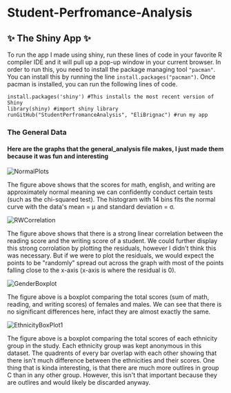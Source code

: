 # Student-Perfromance-Analysis

##  ✨ The Shiny App ✨
To run the app I made using shiny, run these lines of code in your favorite R compiler IDE and it will pull up a pop-up window in your current browser. In order to run this, you need to install the package managing tool `"pacman"`. You can install this by running the line `install.packages("pacman")`. Once pacman is installed, you can run the following lines of code.
```
install.packages('shiny') #This installs the most recent version of Shiny
library(shiny) #import shiny library
runGitHub("StudentPerfromanceAnalysis", "EliBrignac") #run my app
```


### The General Data
#### Here are the graphs that the general_analysis file makes, I just made them because it was fun and interesting



![NormalPlots](https://user-images.githubusercontent.com/94129362/229267996-06ae047c-2eaf-4b83-97d4-acf1819aa58d.png)

The figure above shows that the scores for math, english, and writing are approximately normal meaning we can confidently conduct
certain tests (such as the chi-squared test). The histogram with 14 bins fits the normal curve with the data's mean = µ and standard deviation =	σ.



![RWCorrelation](https://user-images.githubusercontent.com/94129362/229268011-3e2b6c77-9c4c-4d8e-9153-2401607380e9.png)

The figure above shows that there is a strong linear correlation between the reading score and the writing score of a student. 
We could further display this strong corrolation by plotting the residuals, however I didn't think this was necessary. But if we 
were to plot the residuals, we would expect the points to be "randomly" spread out across the graph with most of the points falling close
to the x-axis (x-axis is where the residual is 0).

![GenderBoxplot](https://user-images.githubusercontent.com/94129362/229268007-0a522763-b6ea-49f7-970b-48e1d1ba9e57.png)

The figure above is a boxplot comparing the total scores (sum of math, reading, and writing scores) of females and males.
We can see that there is no significant differences here, infact they are almost exactly the same.

![EthnicityBoxPlot1](https://user-images.githubusercontent.com/94129362/229268012-1c34de8f-91b3-461f-acc9-da35f17dc6c9.png)

The figure above is a boxplot comparing the total scores of each ethnicity group in the study. Each ethnicity group was kept anonymous
in this dataset. The quadrents of every bar overlap with each other showing that there isn't much difference between the ethnicities 
and their scores. One thing that is kinda interesting, is that there are much more outlires in group C than in any other group. However, 
this isn't that important because they are outlires and would likely be discarded anyway.

